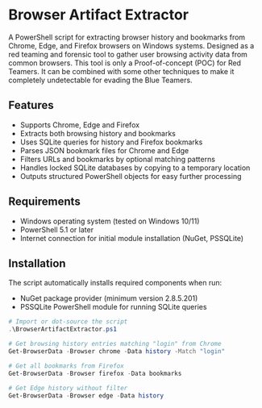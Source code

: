 # Browser Artifact Extractor
A PowerShell script for extracting browser history and bookmarks from Chrome, Edge, and Firefox browsers on Windows systems. Designed as a red teaming and forensic tool to gather user browsing activity data from common browsers.
This tool is only a Proof-of-concept (POC) for Red Teamers. It can be combined with some other techniques to make it completely undetectable for evading the Blue Teamers.

## Features
- Supports Chrome, Edge and Firefox
- Extracts both browsing history and bookmarks
- Uses SQLite queries for history and Firefox bookmarks
- Parses JSON bookmark files for Chrome and Edge
- Filters URLs and bookmarks by optional matching patterns
- Handles locked SQLite databases by copying to a temporary location
- Outputs structured PowerShell objects for easy further processing

## Requirements
- Windows operating system (tested on Windows 10/11)
- PowerShell 5.1 or later
- Internet connection for initial module installation (NuGet, PSSQLite)

## Installation
The script automatically installs required components when run:
- NuGet package provider (minimum version 2.8.5.201)
- PSSQLite PowerShell module for running SQLite queries

```powershell
# Import or dot-source the script
.\BrowserArtifactExtractor.ps1

# Get browsing history entries matching "login" from Chrome
Get-BrowserData -Browser chrome -Data history -Match "login"

# Get all bookmarks from Firefox
Get-BrowserData -Browser firefox -Data bookmarks

# Get Edge history without filter
Get-BrowserData -Browser edge -Data history
```
